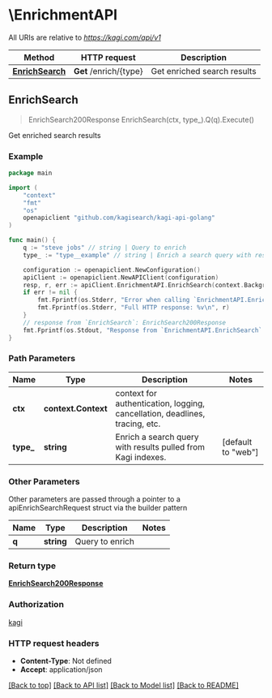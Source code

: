 # \EnrichmentAPI

All URIs are relative to *https://kagi.com/api/v1*

Method | HTTP request | Description
------------- | ------------- | -------------
[**EnrichSearch**](EnrichmentAPI.md#EnrichSearch) | **Get** /enrich/{type} | Get enriched search results



## EnrichSearch

> EnrichSearch200Response EnrichSearch(ctx, type_).Q(q).Execute()

Get enriched search results

### Example

```go
package main

import (
	"context"
	"fmt"
	"os"
	openapiclient "github.com/kagisearch/kagi-api-golang"
)

func main() {
	q := "steve jobs" // string | Query to enrich
	type_ := "type__example" // string | Enrich a search query with results pulled from Kagi indexes. (default to "web")

	configuration := openapiclient.NewConfiguration()
	apiClient := openapiclient.NewAPIClient(configuration)
	resp, r, err := apiClient.EnrichmentAPI.EnrichSearch(context.Background(), type_).Q(q).Execute()
	if err != nil {
		fmt.Fprintf(os.Stderr, "Error when calling `EnrichmentAPI.EnrichSearch``: %v\n", err)
		fmt.Fprintf(os.Stderr, "Full HTTP response: %v\n", r)
	}
	// response from `EnrichSearch`: EnrichSearch200Response
	fmt.Fprintf(os.Stdout, "Response from `EnrichmentAPI.EnrichSearch`: %v\n", resp)
}
```

### Path Parameters


Name | Type | Description  | Notes
------------- | ------------- | ------------- | -------------
**ctx** | **context.Context** | context for authentication, logging, cancellation, deadlines, tracing, etc.
**type_** | **string** | Enrich a search query with results pulled from Kagi indexes. | [default to &quot;web&quot;]

### Other Parameters

Other parameters are passed through a pointer to a apiEnrichSearchRequest struct via the builder pattern


Name | Type | Description  | Notes
------------- | ------------- | ------------- | -------------
 **q** | **string** | Query to enrich | 


### Return type

[**EnrichSearch200Response**](EnrichSearch200Response.md)

### Authorization

[kagi](../README.md#kagi)

### HTTP request headers

- **Content-Type**: Not defined
- **Accept**: application/json

[[Back to top]](#) [[Back to API list]](../README.md#documentation-for-api-endpoints)
[[Back to Model list]](../README.md#documentation-for-models)
[[Back to README]](../README.md)

